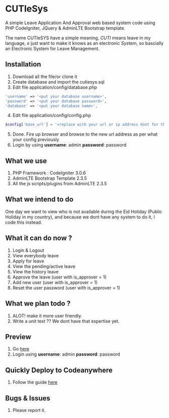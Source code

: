 # CUTIeSys

A simple Leave Application And Approval web based system code using PHP CodeIgniter, JQuery &amp; AdminLTE Bootstrap template.

The name CUTIeSYS have a simple meaning, *CUTI* means leave in my language, *e* just want to make it knows as an electronic *Sys*tem, so bascially an Electronic System for Leave Management.

## Installation

1. Download all the file/or clone it
2. Create database and import the cutiesys.sql
3. Edit file application/config/database.php
```php
'username' => '<put your database username>',
'password' => '<put your database password>',
'database' => '<put your database name>',
```
4. Edit file application/config/config.php
```php
$config['base_url'] = '<replace with your url or ip address dont for the forward slash>/';
```
5. Done. Fire up browser and browse to the new url address as per what your config previously
6. Login by using **username**: admin **password**: password 

## What we use

1. PHP Framework : CodeIgniter 3.0.6
2. AdminLTE Bootstrap Template 2.3.5
3. All the js scripts/plugins from AdminLTE 2.3.5

## What we intend to do

One day we want to view who is not available during the Eid Holiday (Public Holiday in my country), and because we dont have any system to do it, I code this instead.

## What it can do now ?

1. Login & Logout
2. View everybody leave
3. Apply for leave
4. View the pending/active leave
5. View the history leave
6. Approve the leave (user with is_approver = 1)
7. Add new user (user with is_approver = 1)
8. Reset the user password (user with is_approver = 1)

## What we plan todo ?

1. ALOT! make it more user friendly.
2. Write a unit test ?? We dont have that expertise yet.

## Preview
1. Go [here](https://cutiesys.isha.my)
2. Login using **username**: admin **password**: password

## Quickly Deploy to Codeanywhere
1. Follow the guide [here](https://ishait.wordpress.com/2016/07/20/start-developing-github-project-from-codeanywhere)

## Bugs & Issues

1. Please report it.
